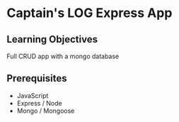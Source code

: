 <h1> Captain's LOG Express App </h1>
<h2>Learning Objectives</h2>
Full CRUD app with a mongo database
<h2>Prerequisites</h2>
<ul>
  <li>
    JavaScript
  </li>
  <li>
    Express / Node
  </li>
  <li>
    Mongo / Mongoose
  </li>
</ul>


![]()
